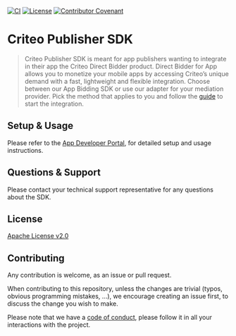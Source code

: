 [![CI](https://github.com/criteo/android-publisher-sdk/workflows/CI/badge.svg)]()
[![License](https://img.shields.io/github/license/criteo/android-publisher-sdk.svg)](LICENSE)
[![Contributor Covenant](https://img.shields.io/badge/Contributor%20Covenant-v2.0%20adopted-ff69b4.svg)](CODE_OF_CONDUCT.md)

# Criteo Publisher SDK
> Criteo Publisher SDK is meant for app publishers wanting to integrate in their app the Criteo Direct 
> Bidder product. Direct Bidder for App allows you to monetize your mobile apps by accessing Criteo’s 
> unique demand with a fast, lightweight and flexible integration. Choose between our App Bidding SDK 
> or use our adapter for your mediation provider. Pick the method that applies to you and follow the 
> [guide](https://publisherdocs.criteotilt.com/app/android/get-started/) to start the integration.

## Setup & Usage 
Please refer to the [App Developer Portal](https://publisherdocs.criteotilt.com/app/android/),
for detailed setup and usage instructions.

## Questions & Support
Please contact your technical support representative for any questions about the SDK.

## License
[Apache License v2.0](LICENSE)

## Contributing

Any contribution is welcome, as an issue or pull request. 

When contributing to this repository, unless the changes are trivial (typos, obvious programming mistakes, ...),
we encourage creating an issue first, to discuss the change you wish to make.

Please note that we have a [code of conduct](CODE_OF_CONDUCT.md), please follow it in all your interactions with the
project.
